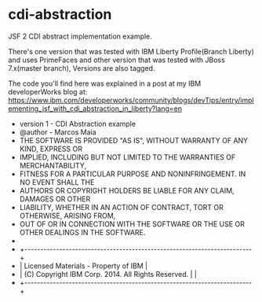 cdi-abstraction
===============

JSF 2 CDI abstract implementation example.

There's one version that was tested with IBM Liberty Profile(Branch Liberty) and uses PrimeFaces and other version that was tested with JBoss 7.x(master branch), Versions are also tagged.

The code you'll find here was explained in a post at my IBM developerWorks blog at: 
https://www.ibm.com/developerworks/community/blogs/devTips/entry/implementing_jsf_with_cdi_abstraction_in_liberty?lang=en


 * version 1 - CDI Abstraction example
 * @author - Marcos Maia
 * THE SOFTWARE IS PROVIDED "AS IS", WITHOUT WARRANTY OF ANY KIND, EXPRESS OR
 * IMPLIED, INCLUDING BUT NOT LIMITED TO THE WARRANTIES OF MERCHANTABILITY,
 * FITNESS FOR A PARTICULAR PURPOSE AND NONINFRINGEMENT. IN NO EVENT SHALL THE
 * AUTHORS OR COPYRIGHT HOLDERS BE LIABLE FOR ANY CLAIM, DAMAGES OR OTHER
 * LIABILITY, WHETHER IN AN ACTION OF CONTRACT, TORT OR OTHERWISE, ARISING FROM,
 * OUT OF OR IN CONNECTION WITH THE SOFTWARE OR THE USE OR OTHER DEALINGS IN THE SOFTWARE.
 * 
 * +------------------------------------------------------------------------+
 * | Licensed Materials - Property of IBM                                   |
 * | (C) Copyright IBM Corp. 2014.  All Rights Reserved.              |               |
 * +------------------------------------------------------------------------+
